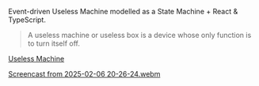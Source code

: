 Event-driven Useless Machine modelled as a State Machine + React & TypeScript.

> A useless machine or useless box is a device whose only function is to turn itself off.

[Useless Machine](https://en.wikipedia.org/wiki/Useless_machine)

[Screencast from 2025-02-06 20-26-24.webm](https://github.com/user-attachments/assets/5da7056e-ef49-44aa-b0f0-53cec943495e)
